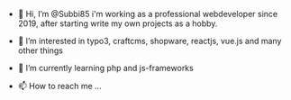 - 👋 Hi, I’m @Subbi85
 i'm working as a professional webdeveloper since 2019, after starting write my own projects as a hobby.

- 👀 I’m interested in typo3, craftcms, shopware, reactjs, vue.js and many other things
- 🌱 I’m currently learning php and js-frameworks
- 📫 How to reach me ...

<!---
Subbi85/Subbi85 is a ✨ special ✨ repository because its `README.md` (this file) appears on your GitHub profile.
You can click the Preview link to take a look at your changes.
--->
